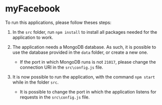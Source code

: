 # myFacebook

To run this applications, please follow theses steps:

1. In the `src` folder, run `npm install` to install all packages needed for the application to work.

2. The application needs a MongoDB database. As such, it is possible to use the database provided in the `data` folder, or create a new one. 
    * If the port in which MongoDB runs is not `21017`, please change the connection URI in the `src\config.js` file.

3. It is now possible to run the application, with the command `npm start` while in the folder `src`.
    * It is possible to change the port in which the application listens for requests in the `src\config.js` file.